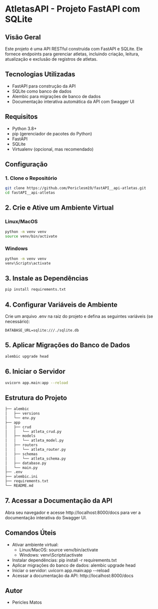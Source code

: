 # AtletasAPI - Projeto FastAPI com SQLite

## Visão Geral

Este projeto é uma API RESTful construída com FastAPI e SQLite. Ele fornece endpoints para gerenciar atletas, incluindo criação, leitura, atualização e exclusão de registros de atletas.

## Tecnologias Utilizadas

- FastAPI para construção da API
- SQLite como banco de dados
- Alembic para migrações de banco de dados
- Documentação interativa automática da API com Swagger UI

## Requisitos

- Python 3.8+
- pip (gerenciador de pacotes do Python)
- FastAPI
- SQLite
- Virtualenv (opcional, mas recomendado)

## Configuração

### 1. Clone o Repositório

```bash
git clone https://github.com/Periclesm19/fastAPI__api-atletas.git
cd fastAPI__api-atletas
```

## 2. Crie e Ative um Ambiente Virtual

### Linux/MacOS

```bash
python -m venv venv
source venv/bin/activate
```

### Windows

```bash
python -m venv venv
venv\Scripts\activate
```

## 3. Instale as Dependências

```bash
pip install requirements.txt
```

## 4. Configurar Variáveis de Ambiente

Crie um arquivo .env na raiz do projeto e defina as seguintes variáveis (se necessário):

```prel
DATABASE_URL=sqlite:///./sqlite.db
```

## 5. Aplicar Migrações do Banco de Dados

```bash
alembic upgrade head
```

## 6. Iniciar o Servidor

```bash
uvicorn app.main:app --reload
```

## Estrutura do Projeto

```bash
├── alembic
│   ├── versions
│   └── env.py
├── app
│   ├── crud
│   │   └── atleta_crud.py
│   ├── models
│   │   └── atleta_model.py
│   ├── routers
│   │   └── atleta_router.py
│   ├── schemas
│   │   └── atleta_schema.py
│   ├── database.py
│   └── main.py
├── .env
├── alembic.ini
├── requirements.txt
└── README.md
```

## 7. Acessar a Documentação da API

Abra seu navegador e acesse http://localhost:8000/docs para ver a documentação interativa do Swagger UI.

## Comandos Úteis
- Ativar ambiente virtual:
   - Linux/MacOS: source venv/bin/activate
   - Windows: venv\Scripts\activate
- Instalar dependências: pip install -r requirements.txt
- Aplicar migrações do banco de dados: alembic upgrade head
- Iniciar o servidor: uvicorn app.main:app --reload
- Acessar a documentação da API: http://localhost:8000/docs

## Autor

- Pericles Matos
